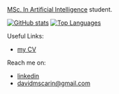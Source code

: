 ##

[MSc. In Artificial Intelligence](https://sigarra.up.pt/feup/en/cur_geral.cur_view?pv_ano_lectivo=2024&pv_curso_id=30901) student.

[![GitHub stats](https://github-readme-stats.vercel.app/api?username=davidmscarin&show_icons=true&theme=transparent)](https://github.com/anuraghazra/github-readme-stats)
[![Top Languages](https://github-readme-stats.vercel.app/api/top-langs/?username=davidmscarin&show_icons=true&theme=transparent)](https://github.com/anuraghazra/github-readme-stats)

Useful Links:
- [my CV](https://davidmscarin.github.io/)

Reach me on:
- [linkedin](https://www.linkedin.com/in/david-scarin-1a4224273/)
- davidmscarin@gmail.com
 

